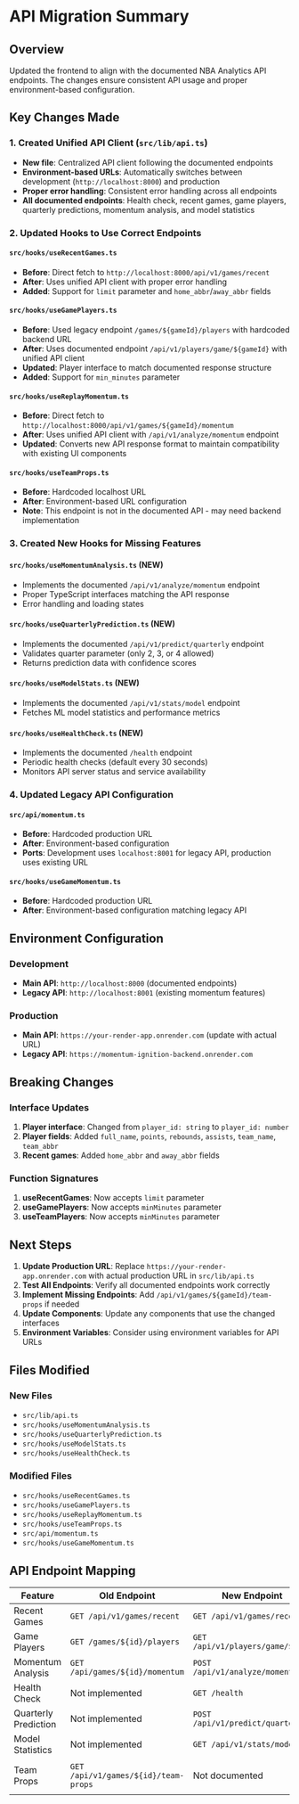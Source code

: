 # API Migration Summary

## Overview
Updated the frontend to align with the documented NBA Analytics API endpoints. The changes ensure consistent API usage and proper environment-based configuration.

## Key Changes Made

### 1. Created Unified API Client (`src/lib/api.ts`)
- **New file**: Centralized API client following the documented endpoints
- **Environment-based URLs**: Automatically switches between development (`http://localhost:8000`) and production
- **Proper error handling**: Consistent error handling across all endpoints
- **All documented endpoints**: Health check, recent games, game players, quarterly predictions, momentum analysis, and model statistics

### 2. Updated Hooks to Use Correct Endpoints

#### `src/hooks/useRecentGames.ts`
- **Before**: Direct fetch to `http://localhost:8000/api/v1/games/recent`
- **After**: Uses unified API client with proper error handling
- **Added**: Support for `limit` parameter and `home_abbr`/`away_abbr` fields

#### `src/hooks/useGamePlayers.ts`
- **Before**: Used legacy endpoint `/games/${gameId}/players` with hardcoded backend URL
- **After**: Uses documented endpoint `/api/v1/players/game/${gameId}` with unified API client
- **Updated**: Player interface to match documented response structure
- **Added**: Support for `min_minutes` parameter

#### `src/hooks/useReplayMomentum.ts`
- **Before**: Direct fetch to `http://localhost:8000/api/v1/games/${gameId}/momentum`
- **After**: Uses unified API client with `/api/v1/analyze/momentum` endpoint
- **Updated**: Converts new API response format to maintain compatibility with existing UI components

#### `src/hooks/useTeamProps.ts`
- **Before**: Hardcoded localhost URL
- **After**: Environment-based URL configuration
- **Note**: This endpoint is not in the documented API - may need backend implementation

### 3. Created New Hooks for Missing Features

#### `src/hooks/useMomentumAnalysis.ts` (NEW)
- Implements the documented `/api/v1/analyze/momentum` endpoint
- Proper TypeScript interfaces matching the API response
- Error handling and loading states

#### `src/hooks/useQuarterlyPrediction.ts` (NEW)
- Implements the documented `/api/v1/predict/quarterly` endpoint
- Validates quarter parameter (only 2, 3, or 4 allowed)
- Returns prediction data with confidence scores

#### `src/hooks/useModelStats.ts` (NEW)
- Implements the documented `/api/v1/stats/model` endpoint
- Fetches ML model statistics and performance metrics

#### `src/hooks/useHealthCheck.ts` (NEW)
- Implements the documented `/health` endpoint
- Periodic health checks (default every 30 seconds)
- Monitors API server status and service availability

### 4. Updated Legacy API Configuration

#### `src/api/momentum.ts`
- **Before**: Hardcoded production URL
- **After**: Environment-based configuration
- **Ports**: Development uses `localhost:8001` for legacy API, production uses existing URL

#### `src/hooks/useGameMomentum.ts`
- **Before**: Hardcoded production URL
- **After**: Environment-based configuration matching legacy API

## Environment Configuration

### Development
- **Main API**: `http://localhost:8000` (documented endpoints)
- **Legacy API**: `http://localhost:8001` (existing momentum features)

### Production
- **Main API**: `https://your-render-app.onrender.com` (update with actual URL)
- **Legacy API**: `https://momentum-ignition-backend.onrender.com`

## Breaking Changes

### Interface Updates
1. **Player interface**: Changed from `player_id: string` to `player_id: number`
2. **Player fields**: Added `full_name`, `points`, `rebounds`, `assists`, `team_name`, `team_abbr`
3. **Recent games**: Added `home_abbr` and `away_abbr` fields

### Function Signatures
1. **useRecentGames**: Now accepts `limit` parameter
2. **useGamePlayers**: Now accepts `minMinutes` parameter
3. **useTeamPlayers**: Now accepts `minMinutes` parameter

## Next Steps

1. **Update Production URL**: Replace `https://your-render-app.onrender.com` with actual production URL in `src/lib/api.ts`
2. **Test All Endpoints**: Verify all documented endpoints work correctly
3. **Implement Missing Endpoints**: Add `/api/v1/games/${gameId}/team-props` if needed
4. **Update Components**: Update any components that use the changed interfaces
5. **Environment Variables**: Consider using environment variables for API URLs

## Files Modified

### New Files
- `src/lib/api.ts`
- `src/hooks/useMomentumAnalysis.ts`
- `src/hooks/useQuarterlyPrediction.ts`
- `src/hooks/useModelStats.ts`
- `src/hooks/useHealthCheck.ts`

### Modified Files
- `src/hooks/useRecentGames.ts`
- `src/hooks/useGamePlayers.ts`
- `src/hooks/useReplayMomentum.ts`
- `src/hooks/useTeamProps.ts`
- `src/api/momentum.ts`
- `src/hooks/useGameMomentum.ts`

## API Endpoint Mapping

| Feature | Old Endpoint | New Endpoint | Status |
|---------|-------------|--------------|--------|
| Recent Games | `GET /api/v1/games/recent` | `GET /api/v1/games/recent` | ✅ Fixed |
| Game Players | `GET /games/${id}/players` | `GET /api/v1/players/game/${id}` | ✅ Fixed |
| Momentum Analysis | `GET /api/games/${id}/momentum` | `POST /api/v1/analyze/momentum` | ✅ Fixed |
| Health Check | Not implemented | `GET /health` | ✅ Added |
| Quarterly Prediction | Not implemented | `POST /api/v1/predict/quarterly` | ✅ Added |
| Model Statistics | Not implemented | `GET /api/v1/stats/model` | ✅ Added |
| Team Props | `GET /api/v1/games/${id}/team-props` | Not documented | ⚠️ Needs backend | 